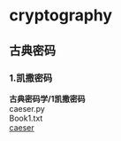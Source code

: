 # cryptography
## 古典密码
### 1.凯撒密码
**古典密码学/1凯撒密码**  
caeser.py  
Book1.txt  
[caeser](https://github.com/Celint/cryptography/tree/master/古典密码学/1凯撒密码)
